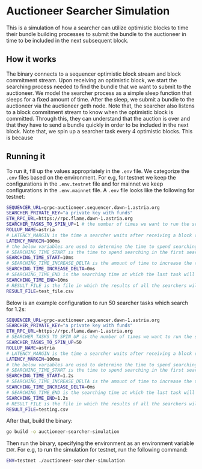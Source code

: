 # Auctioneer Searcher Simulation

This is a simulation of how a searcher can utilize optimistic blocks to time their bundle building processes to submit the bundle to the auctioneer
in time to be included in the next subsequent block.

## How it works

The binary connects to a sequencer optimistic block stream and block commitment stream. Upon receiving an optimistic block, we start the searching process
needed to find the bundle that we want to submit to the auctioneer. We model the searcher process as a simple sleep function that sleeps for a fixed amount of time. 
After the sleep, we submit a bundle to the auctioneer via the auctioneer geth node. Note that, the searcher also listens to a block commitment stream to know when the optimistic block is committed.
Through this, they can understand that the auction is over and that they have to send a bundle quickly in order to be included in the next block.
Note that, we spin up a searcher task every 4 optimistic blocks. This is because

## Running it

To run it, fill up the values appropriately in the `.env` file. We categorize the `.env` files based on the environment. 
For e.g, for testnet we keep the configurations in the `.env.testnet` file and for mainnet we keep configurations in the `.env.mainnet` file.
A `.env` file looks like the following for testnet:

```bash
SEQUENCER_URL=grpc-auctioneer.sequencer.dawn-1.astria.org
SEARCHER_PRIVATE_KEY="a private key with funds"
ETH_RPC_URL=https://rpc.flame.dawn-1.astria.org
SEARCHER_TASKS_TO_SPIN_UP=1 # the number of times we want to run the searcher
ROLLUP_NAME=astria
# LATENCY_MARGIN is the time a searcher waits after receiving a block commitment. This can be ignored for now as we are not considering block commitment in our tests
LATENCY_MARGIN=100ms 
# the below variables are used to determine the time to spend searching in the searcher tasks
# SEARCHING_TIME_START is the time to spend searching in the first searcher task
SEARCHING_TIME_START=10ms
# SEARCHING_TIME_INCREASE_DELTA is the amount of time to increase the time to spend searching in each subsequent searching task
SEARCHING_TIME_INCREASE_DELTA=0ms
# SEARCHING_TIME_END is the searching time at which the last task will spend searching
SEARCHING_TIME_END=10ms
# RESULT_FILE is the file in which the results of all the searchers will be written to. The results include the time taken to submit the bundle to the auctioneer, the tx hash is the tx has been submitted etc
RESULT_FILE=test_file.csv
```

Below is an example configuration to run 50 searcher tasks which search for 1.2s:
```bash
SEQUENCER_URL=grpc-auctioneer.sequencer.dawn-1.astria.org
SEARCHER_PRIVATE_KEY="a private key with funds"
ETH_RPC_URL=https://rpc.flame.dawn-1.astria.org
# SEARCHER_TASKS_TO_SPIN_UP is the number of times we want to run the searcher
SEARCHER_TASKS_TO_SPIN_UP=50 
ROLLUP_NAME=astria
# LATENCY_MARGIN is the time a searcher waits after receiving a block commitment. This can be ignored for now as we are not considering block commitment in our tests
LATENCY_MARGIN=100ms 
# the below variables are used to determine the time to spend searching in the searcher tasks
# SEARCHING_TIME_START is the time to spend searching in the first searcher task
SEARCHING_TIME_START=1.2s
# SEARCHING_TIME_INCREASE_DELTA is the amount of time to increase the time to spend searching in each subsequent searching task
SEARCHING_TIME_INCREASE_DELTA=0ms
# SEARCHING_TIME_END is the searching time at which the last task will spend searching
SEARCHING_TIME_END=1.2s
# RESULT_FILE is the file in which the results of all the searchers will be written to. The results include the time taken to submit the bundle to the auctioneer, the tx hash is the tx has been submitted etc
RESULT_FILE=testing.csv
```

After that, build the binary:

```bash
go build -o auctioneer-searcher-simulation
```

Then run the binary, specifying the environment as an environment variable `ENV`. For e.g, to run the simulation for testnet, run the following command:
```bash
ENV=testnet ./auctioneer-searcher-simulation
```